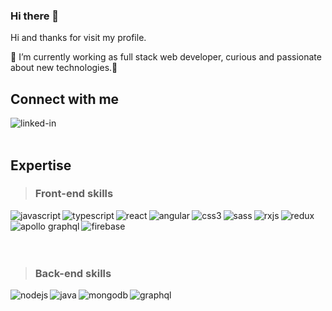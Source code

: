 ### Hi there 👋

Hi and thanks for visit my profile.
<!--
**stealth90/stealth90** is a ✨ _special_ ✨ repository because its `README.md` (this file) appears on your GitHub profile.

Here are some ideas to get you started:

- 🔭 I’m currently working on ...
- 🌱 I’m currently learning ...
- 👯 I’m looking to collaborate on ...
- 🤔 I’m looking for help with ...
- 💬 Ask me about ...
- 📫 How to reach me: ...
- 😄 Pronouns: ...
- ⚡ Fun fact: ...
-->
💼 I’m currently working as full stack web developer, curious and passionate about new technologies.🔭

## Connect with me
[<img align="left" alt="linked-in" src="https://img.shields.io/badge/linkedin-%230077B5.svg?&style=for-the-badge&logo=linkedin&logoColor=white" />](https://www.linkedin.com/in/in/pierantonio-petralia)
<br>
<br>
## Expertise
>### Front-end skills

<img align="left" alt="javascript" src="https://img.shields.io/badge/-Javascript-F7DF1E?logo=javascript&style=for-the-badge&logoColor=black" />
<img align="left" alt="typescript" src="https://img.shields.io/badge/-Typescript-3178C6?logo=typescript&style=for-the-badge&logoColor=white" />
<img align="left" alt="react" src="https://img.shields.io/badge/-React-61DAFB?&style=for-the-badge&logo=react&logoColor=black" />
<img align="left" alt="angular" src="https://img.shields.io/badge/-Angular-DD0031?logo=angular&style=for-the-badge" />
<img align="left" alt="css3" src="https://img.shields.io/badge/-CSS3-1572B6?logo=css3&style=for-the-badge" />
<img align="left" alt="sass" src="https://img.shields.io/badge/-SASS-CC6699?logo=sass&style=for-the-badge&logoColor=white" />
<img align="left" alt="rxjs" src="https://img.shields.io/badge/-RxJs-B7178C?logo=reactivex&style=for-the-badge" />
<img align="left" alt="redux" src="https://img.shields.io/badge/-Redux-764ABC?logo=redux&style=for-the-badge" />
<img align="left" alt="apollo graphql" src="https://img.shields.io/badge/-Apollo%20GraphQL-311C87?logo=apollographql&style=for-the-badge" />
<img align="left" alt="firebase" src="https://img.shields.io/badge/-Firebase-FFFFFF?logo=firebase&style=for-the-badge" />

<br>
<br>
<br>
<br>

>### Back-end skills

<img align="left" alt="nodejs" src="https://img.shields.io/badge/node.js%20-%2343853D.svg?&style=for-the-badge&logo=node.js&logoColor=white" />
<img align="left" alt="java" src="https://img.shields.io/badge/-Java-007396?logo=java&style=for-the-badge" />
<img align="left" alt="mongodb" src="https://img.shields.io/badge/-MongoDB-47A248?logo=mongodb&style=for-the-badge&logoColor=white" />
<img align="left" alt="graphql" src="https://img.shields.io/badge/-GraphQL-E434AA?logo=graphql&style=for-the-badge&logoColor=white" />
